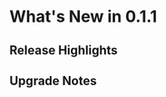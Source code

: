 
What's New in 0.1.1
===================


Release Highlights
------------------


Upgrade Notes
------------------
